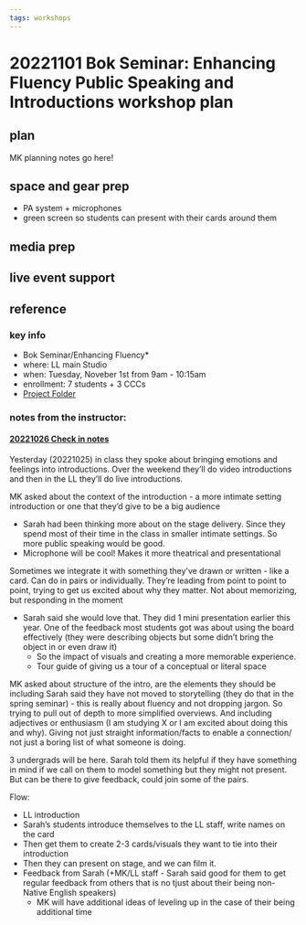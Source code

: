 ```yaml
---
tags: workshops
---
```

# 20221101 Bok Seminar: Enhancing Fluency Public Speaking and Introductions workshop plan

## plan
MK planning notes go here!
## space and gear prep
* PA system + microphones
* green screen so students can present with their cards around them
## media prep
## live event support
## reference
### key info
* Bok Seminar/Enhancing Fluency*
* where: LL main Studio
* when: Tuesday, Noveber 1st from 9am - 10:15am
* enrollment: 7 students + 3 CCCs
* [Project Folder](https://drive.google.com/drive/folders/1YMcghPcaPy_ip0budOSaC_PZuWtTwpeL)

### notes from the instructor: 
#### [20221026 Check in notes](https://docs.google.com/document/d/1WLy8hvw6BdVOsbz2kGjnw97xeRx3sJ6Y8UUtUbW1LFU/edit#)

Yesterday (20221025) in class they spoke about bringing emotions and feelings into introductions. Over the weekend they’ll do video introductions and then in the LL they’ll do live introductions. 

MK asked about the context of the introduction - a more intimate setting introduction or one that they’d give to be a big audience
* Sarah had been thinking more about on the stage delivery. Since they spend most of their time in the class in smaller intimate settings. So more public speaking would be good.
* Microphone will be cool! Makes it more theatrical and presentational

Sometimes we integrate it with something they’ve drawn or written - like a card. Can do in pairs or individually. They’re leading from point to point to point, trying to get us excited about why they matter. Not about memorizing, but responding in the moment
* Sarah said she would love that. They did 1 mini presentation earlier this year. One of the feedback most students got was about using the board effectively (they were describing objects but some didn’t bring the object in or even draw it)
    * So the impact of visuals and creating a more memorable experience.
    * Tour guide of giving us a tour of a conceptual or literal space


MK asked about structure of the intro, are the elements they should be including
Sarah said they have not moved to storytelling (they do that in the spring seminar) - this is really about fluency and not dropping jargon. So trying to pull out of depth to more simplified overviews. And including adjectives or enthusiasm (I am studying X or I am excited about doing this and why). Giving not just straight information/facts to enable a connection/ not just a boring list of what someone is doing.

3 undergrads will be here. Sarah told them its helpful if they have something in mind if we call on them to model something but they might not present. But can be there to give feedback, could join some of the pairs.


Flow:
* LL introduction
* Sarah’s students introduce themselves to the LL staff, write names on the card
* Then get them to create 2-3 cards/visuals they want to tie into their introduction
* Then they can present on stage, and we can film it. 
* Feedback from Sarah (+MK/LL staff - Sarah said good for them to get regular feedback from others that is no tjust about their being non-Native English speakers)
    * MK will have additional ideas of leveling up in the case of their being additional time


